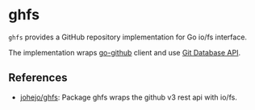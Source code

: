 # ghfs

`ghfs` provides a GitHub repository implementation for Go io/fs interface.

The implementation wraps [go-github](https://github.com/google/go-github) client and use [Git Database API](https://docs.github.com/en/rest/reference/git).

## References

- [johejo/ghfs](https://github.com/johejo/ghfs): Package ghfs wraps the github v3 rest api with io/fs.

